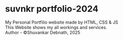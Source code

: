 # suvnkr portfolio-2024

My Personal Portfilio website made by HTML, CSS &amp; JS
<br>
This Website shows my all workings and services.
<br>
Author - &copy;Shuvankar Debnath, 2025